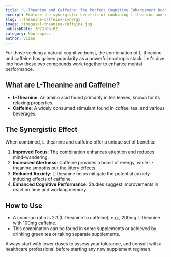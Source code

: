 ```yaml
---
title: "L-Theanine and Caffeine: The Perfect Cognitive Enhancement Duo"
excerpt: Explore the synergistic benefits of combining L-theanine and caffeine for improved focus, alertness, and cognitive performance.
slug: l-theanine-caffeine-synergy
image: /images/l-theanine-caffeine.jpg
publishDate: 2023-06-02
category: Nootropics
author: Vizen
---
```


For those seeking a natural cognitive boost, the combination of L-theanine and caffeine has gained popularity as a powerful nootropic stack. Let's dive into how these two compounds work together to enhance mental performance.

## What are L-Theanine and Caffeine?

- **L-Theanine**: An amino acid found primarily in tea leaves, known for its relaxing properties.
- **Caffeine**: A widely consumed stimulant found in coffee, tea, and various beverages.

## The Synergistic Effect

When combined, L-theanine and caffeine offer a unique set of benefits:

1. **Improved Focus**: The combination enhances attention and reduces mind-wandering.
2. **Increased Alertness**: Caffeine provides a boost of energy, while L-theanine smooths out the jittery effects.
3. **Reduced Anxiety**: L-theanine helps mitigate the potential anxiety-inducing effects of caffeine.
4. **Enhanced Cognitive Performance**: Studies suggest improvements in reaction time and working memory.

## How to Use

- A common ratio is 2:1 (L-theanine to caffeine), e.g., 200mg L-theanine with 100mg caffeine.
- This combination can be found in some supplements or achieved by drinking green tea or taking separate supplements.

Always start with lower doses to assess your tolerance, and consult with a healthcare professional before starting any new supplement regimen.
